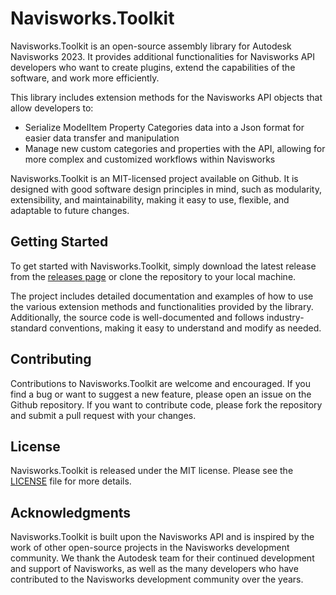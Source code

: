﻿Navisworks.Toolkit
=============================

Navisworks.Toolkit is an open-source assembly library for Autodesk Navisworks 2023. It provides additional functionalities for Navisworks API developers who want to create plugins, extend the capabilities of the software, and work more efficiently.

This library includes extension methods for the Navisworks API objects that allow developers to:

*   Serialize ModelItem Property Categories data into a Json format for easier data transfer and manipulation
*   Manage new custom categories and properties with the API, allowing for more complex and customized workflows within Navisworks

Navisworks.Toolkit is an MIT-licensed project available on Github. It is designed with good software design principles in mind, such as modularity, extensibility, and maintainability, making it easy to use, flexible, and adaptable to future changes.

Getting Started
---------------

To get started with Navisworks.Toolkit, simply download the latest release from the [releases page](https://github.com/pedramelmi/Navisworks.Toolkit/releases) or clone the repository to your local machine.

The project includes detailed documentation and examples of how to use the various extension methods and functionalities provided by the library. Additionally, the source code is well-documented and follows industry-standard conventions, making it easy to understand and modify as needed.

Contributing
------------

Contributions to Navisworks.Toolkit are welcome and encouraged. If you find a bug or want to suggest a new feature, please open an issue on the Github repository. If you want to contribute code, please fork the repository and submit a pull request with your changes.

License
-------

Navisworks.Toolkit is released under the MIT license. Please see the [LICENSE](https://github.com/pedramelmi/Navisworks.Toolkit/blob/main/LICENSE) file for more details.

Acknowledgments
---------------

Navisworks.Toolkit is built upon the Navisworks API and is inspired by the work of other open-source projects in the Navisworks development community. We thank the Autodesk team for their continued development and support of Navisworks, as well as the many developers who have contributed to the Navisworks development community over the years.